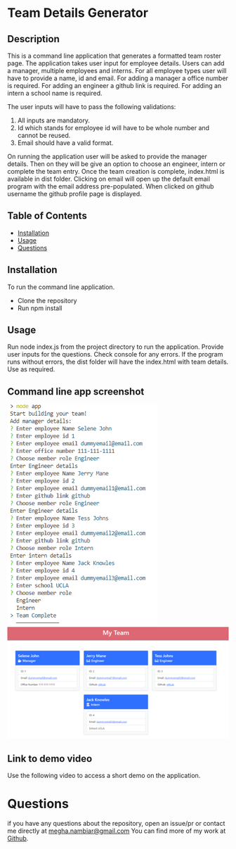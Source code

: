 
# Team Details Generator

## Description

This is a command line application that generates a formatted team roster page.
The application takes user input for employee details.
Users can add a manager, multiple employees and interns.
For all employee types user will have to provide a name, id and email.
For adding a manager a office number is required.
For adding an engineer a github link is required.
For adding an intern a school name is required.

The user inputs will have to pass the following validations:
1. All inputs are mandatory.
2. Id which stands for employee id will have to be whole number and cannot be reused.
3. Email should have a valid format.

On running the application user will be asked to provide the manager details.
Then on they will be give an option to choose an engineer, intern or complete the team entry.
Once the team creation is complete, index.html is available in dist folder.
Clicking on email will open up the default email program with the email address pre-populated.
When clicked on github username the github profile page is displayed.
   
    
## Table of Contents
    
- [Installation](#installation)
- [Usage](#usage)
- [Questions](#questions)
    
       
## Installation
    
To run the command line application.
- Clone the repository
- Run npm install

## Usage

Run node index.js from the project directory to run the application.
Provide user inputs for the questions.
Check console for any errors.
If the program runs without errors, the dist folder will have the index.html with team details.
Use as required.

## Command line app screenshot
![Screeshot of command line application](./images/commandline.PNG)
![Screenshot of a sample generated team page](./images/webpage.PNG)


## Link to demo video

Use the following video to access a short demo on the application.


# Questions

if you have any questions about the repository, open an issue/pr or contact me directly at megha.nambiar@gmail.com 
You can find more of my work at [Github](https://github.com/meghark).

    